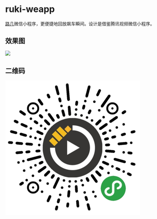 # ruki-weapp
[路几](https://www.ruki.pw)微信小程序，更便捷地回放飙车瞬间。设计是借鉴腾讯视频微信小程序。

## 效果图
![](weapp.gif)

## 二维码
![](weapp.jpg)